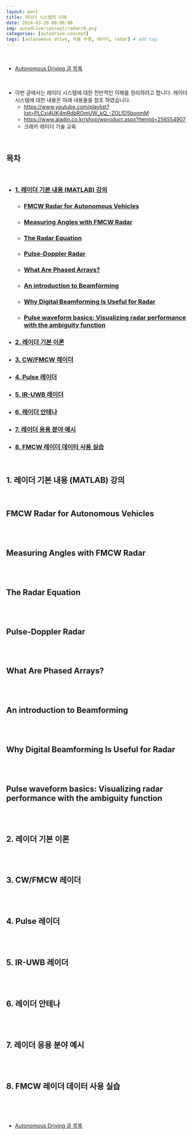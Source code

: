 ```yaml
---
layout: post
title: 레이더 시스템의 이해
date: 2024-03-20 00:00:00
img: autodrive/concept/radar/0.png
categories: [autodrive-concept] 
tags: [autonomous drive, 자율 주행, 레이더, radar] # add tag
---
```


<br>

- [Autonomous Driving 글 목록](https://gaussian37.github.io/autodrive-concept-table/)

<br>

- 이번 글에서는 레이더 시스템에 대한 전반적인 이해를 정리하려고 합니다. 레이더 시스템에 대한 내용은 아래 내용들을 참조 하였습니다.
    - https://www.youtube.com/playlist?list=PLCxi4UK4mRdbROmUW_kQ_-ZOLfD5bonmM
    - https://www.aladin.co.kr/shop/wproduct.aspx?ItemId=256554907
    - 크래카 레이더 기술 교육

<br>

## **목차**

<br>

- ### [1. 레이더 기본 내용 (MATLAB) 강의](#1-레이더-기본-내용-matlab-강의-1)
    - ### [FMCW Radar for Autonomous Vehicles](#fmcw-radar-for-autonomous-vehicles-1)
    - ### [Measuring Angles with FMCW Radar](#measuring-angles-with-fmcw-radar-1)
    - ### [The Radar Equation](#the-radar-equation-1)
    - ### [Pulse-Doppler Radar](#pulse-doppler-radar-1)
    - ### [What Are Phased Arrays?](#what-are-phased-arrays-1)
    - ### [An introduction to Beamforming](#an-introduction-to-beamforming-1)
    - ### [Why Digital Beamforming Is Useful for Radar](#why-digital-beamforming-is-useful-for-radar-1)
    - ### [Pulse waveform basics: Visualizing radar performance with the ambiguity function](#pulse-waveform-basics-visualizing-radar-performance-with-the-ambiguity-function-1)
- ### [2. 레이더 기본 이론](#2-레이더-기본-이론-1)
- ### [3. CW/FMCW 레이더](#3-cwfmcw-레이더-1)
- ### [4. Pulse 레이더](#4-pulse-레이더-1)
- ### [5. IR-UWB 레이더](#5-ir-uwb-레이더-1)
- ### [6. 레이더 안테나](#6-레이더-안테나-1)
- ### [7. 레이더 응용 분야 예시](#7-레이더-응용-분야-예시-1)
- ### [8. FMCW 레이더 데이터 사용 실습](#8-fmcw-레이더-데이터-사용-실습-1)

<br>

## **1. 레이더 기본 내용 (MATLAB) 강의**

<br>

## **FMCW Radar for Autonomous Vehicles**

<br>

<br>

## **Measuring Angles with FMCW Radar**

<br>

<br>

## **The Radar Equation**

<br>

<br>

## **Pulse-Doppler Radar**

<br>

<br>

## **What Are Phased Arrays?**

<br>

<br>

## **An introduction to Beamforming**

<br>

<br>

## **Why Digital Beamforming Is Useful for Radar**

<br>

<br>

## **Pulse waveform basics: Visualizing radar performance with the ambiguity function**

<br>

<br>

## **2. 레이더 기본 이론**

<br>

<br>

## **3. CW/FMCW 레이더**

<br>

<br>

## **4. Pulse 레이더**

<br>

<br>

## **5. IR-UWB 레이더**

<br>

<br>

## **6. 레이더 안테나**

<br>

<br>

## **7. 레이더 응용 분야 예시**

<br>

<br>

## **8. FMCW 레이더 데이터 사용 실습**

<br>

<br>


<br>

- [Autonomous Driving 글 목록](https://gaussian37.github.io/autodrive-concept-table/)

<br>